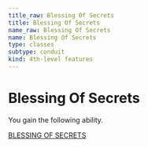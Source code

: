 ```yaml
---
title_raw: Blessing Of Secrets
title: Blessing Of Secrets
name_raw: Blessing Of Secrets
name: Blessing Of Secrets
type: classes
subtype: conduit
kind: 4th-level features
---
```


# Blessing Of Secrets

You gain the following ability.

[BLESSING OF SECRETS](./Blessing%20Of%20Secrets.md)
